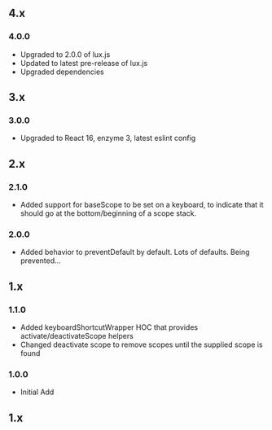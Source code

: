 ## 4.x

### 4.0.0

* Upgraded to 2.0.0 of lux.js
* Updated to latest pre-release of lux.js
* Upgraded dependencies

## 3.x

### 3.0.0

* Upgraded to React 16, enzyme 3, latest eslint config

## 2.x

### 2.1.0

* Added support for baseScope to be set on a keyboard, to indicate that it should go at the bottom/beginning of a scope stack.

### 2.0.0

* Added behavior to preventDefault by default. Lots of defaults. Being prevented...

## 1.x

### 1.1.0

* Added keyboardShortcutWrapper HOC that provides activate/deactivateScope helpers
* Changed deactivate scope to remove scopes until the supplied scope is found

### 1.0.0

* Initial Add

## 1.x
